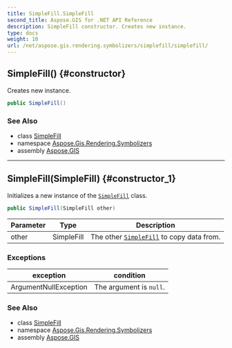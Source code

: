 ```yaml
---
title: SimpleFill.SimpleFill
second_title: Aspose.GIS for .NET API Reference
description: SimpleFill constructor. Creates new instance.
type: docs
weight: 10
url: /net/aspose.gis.rendering.symbolizers/simplefill/simplefill/
---
```

## SimpleFill() {#constructor}

Creates new instance.

```csharp
public SimpleFill()
```

### See Also

* class [SimpleFill](../)
* namespace [Aspose.Gis.Rendering.Symbolizers](../../simplefill/)
* assembly [Aspose.GIS](../../../)

---

## SimpleFill(SimpleFill) {#constructor_1}

Initializes a new instance of the [`SimpleFill`](../) class.

```csharp
public SimpleFill(SimpleFill other)
```

| Parameter | Type | Description |
| --- | --- | --- |
| other | SimpleFill | The other [`SimpleFill`](../) to copy data from. |

### Exceptions

| exception | condition |
| --- | --- |
| ArgumentNullException | The argument is `null`. |

### See Also

* class [SimpleFill](../)
* namespace [Aspose.Gis.Rendering.Symbolizers](../../simplefill/)
* assembly [Aspose.GIS](../../../)


